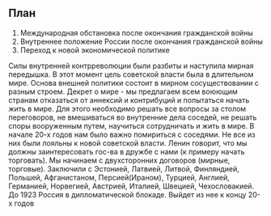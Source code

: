 ## План
1. Международная обстановка после окончания гражданской войны
2. Внутреннее положение России после окончания гражданской войны
3. Переход к новой экономической политике

Силы внутренней контрреволюции были разбиты и наступила мирная передышка. В этот момент цель советской власти была в длительном мире. Основа внешней политики состоит в мирном сосуществовании с разным строем. Декрет о мире - мы предлагаем всем воюющим странам отказаться от аннексий и контрибуций и попытаться начать жить в мире. Для этого необходимо решать все вопросы за столом переговоров, не вмешиваться во внутренние дела соседей, не решать споры вооруженным путем, научиться сотрудничать и жить в мире.
В начале 20-х годов нам было важно помириться с соседями. Не все из них были лояльны к новой советской власти. Ленин говорит, что мы должны заинтересовать гос-ва в дружбе с нами (к примеру начать торговать). Мы начинаем с двухсторонних договоров (мирные, торговые). Заключили с Эстонией, Латвией, Литвой, Финляндией, Польшей, Афганистаном, Персией(Ираном), Турцией, Англией, Германией, Норвегией, Австрией, Италией, Швецией, Чехословакией.
До 1923 Россия в дипломатической блокаде. Выйдет из нее к концу 20-х годов